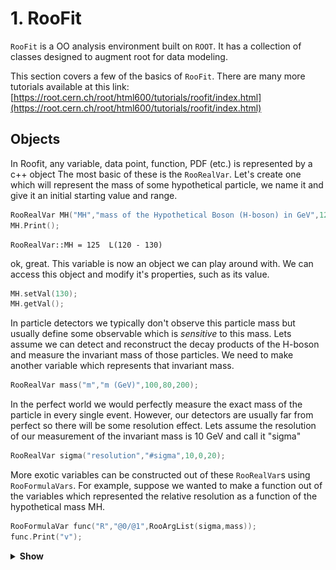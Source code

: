 # 1. RooFit
`RooFit` is a OO analysis environment built on `ROOT`. It has a collection of classes designed to augment root for data modeling.

This section covers a few of the basics of `RooFit`. There are many more tutorials available at this link: [https://root.cern.ch/root/html600/tutorials/roofit/index.html](https://root.cern.ch/root/html600/tutorials/roofit/index.html)

## Objects
In Roofit, any variable, data point, function, PDF (etc.) is represented by a c++ object
The most basic of these is the `RooRealVar`. Let's create one which will represent the mass of some hypothetical particle, we name it and give it an initial starting value and range.

```c++
RooRealVar MH("MH","mass of the Hypothetical Boson (H-boson) in GeV",125,120,130);
MH.Print();
```
```shell
RooRealVar::MH = 125  L(120 - 130)
```

ok, great. This variable is now an object we can play around with. We can access this object and modify it's properties, such as its value. 

```c++
MH.setVal(130);
MH.getVal();
```

In particle detectors we typically don't observe this particle mass but usually define some observable which is *sensitive* to this mass. Lets assume we can detect and reconstruct the decay products of the H-boson and measure the invariant mass of those particles. We need to make another variable which represents that invariant mass.

```c++
RooRealVar mass("m","m (GeV)",100,80,200);
```

In the perfect world we would perfectly measure the exact mass of the particle in every single event. However, our detectors are usually far from perfect so there will be some resolution effect. Lets assume the resolution of our measurement of the invariant mass is 10 GeV and call it "sigma"

```c++
RooRealVar sigma("resolution","#sigma",10,0,20);
```

More exotic variables can be constructed out of these `RooRealVar`s using `RooFormulaVars`. For example, suppose we wanted to make a function out of the variables which represented the relative resolution as a function of the hypothetical mass MH. 

```c++
RooFormulaVar func("R","@0/@1",RooArgList(sigma,mass));
func.Print("v");
```

<details>
<summary><b>Show</b></summary>
```shell
--- RooAbsArg ---
  Value State: DIRTY
  Shape State: DIRTY
  Attributes: 
  Address: 0x10e878068
  Clients: 
  Servers: 
    (0x10dcd47b0,V-) RooRealVar::resolution "#sigma"
    (0x10dcd4278,V-) RooRealVar::m "m (GeV)"
  Proxies: 
    actualVars -> 
      1)  resolution
      2)           m
--- RooAbsReal ---

  Plot label is "R"
    --- RooFormula ---
    Formula: "@0/@1"
    (resolution,m)
```
</details>


Notice how there is a list of the variables we passed (the servers or "actual vars"). We can now plot the function. RooFit has a special plotting object `RooPlot` which keeps track of the objects (and their normalisations) which we want to draw. Since RooFit doesn't know the difference between which objects are/aren't dependant, we need to tell it. 

Right now, we have the relative resolution as $R(m,\sigma)$, whereas we want to plot 
$R(m,\sigma(m))$!

```c++
TCanvas *can = new TCanvas();

//make the x-axis the "mass"
RooPlot *plot = mass.frame(); 
func.plotOn(plot);

plot->Draw();
can->Draw();
```
![](images/expo.png)

The main objects we are interested in using from RooFit are *probability denisty functions* or (PDFs). We can construct the PDF,

$$
f(m|M_{H},\sigma)
$$

as a simple Gaussian shape for example or a `RooGaussian` in RooFit language (think McDonald's logic, everything is a `RooSomethingOrOther`)

```c++
RooGaussian gauss("gauss","f(m|M_{H},#sigma)",mass,MH,sigma);
gauss.Print("V");
```

<details>
<summary><b>Show</b></summary>
```shell
--- RooAbsArg ---
  Value State: DIRTY
  Shape State: DIRTY
  Attributes: 
  Address: 0x10ecf4188
  Clients: 
  Servers: 
    (0x10dcd4278,V-) RooRealVar::m "m (GeV)"
    (0x10a08a9d8,V-) RooRealVar::MH "mass of the Hypothetical Boson (H-boson) in GeV"
    (0x10dcd47b0,V-) RooRealVar::resolution "#sigma"
  Proxies: 
    x -> m
    mean -> MH
    sigma -> resolution
--- RooAbsReal ---

  Plot label is "gauss"
--- RooAbsPdf ---
Cached value = 0
```
</details>

Notice how the gaussian PDF, like the `RooFormulaVar` depends on our `RooRealVar` objects, these are its servers.  Its evaluation will depend on their values. 

The main difference between PDFs and Functions in RooFit is that PDFs are *automatically normalised to unitiy*, hence they represent a probability density, you don't need to normalise yourself. Lets plot it for the different values of $m$.

```c++
plot = mass.frame();
    
gauss.plotOn(plot);

MH.setVal(120);
gauss.plotOn(plot,RooFit::LineColor(kBlue));

MH.setVal(125);
gauss.plotOn(plot,RooFit::LineColor(kRed));

MH.setVal(135);
gauss.plotOn(plot,RooFit::LineColor(kGreen));

plot->Draw();

can->Update();
can->Draw();
```

![](images/gaus.png)

Note that as we change the value of `MH`, the PDF gets updated at the same time.

PDFs can be used to generate Monte Carlo data. One of the benefits of RooFit is that to do so only uses a single line of code! As before, we have to tell `RooFit` which variables to generate in (e.g which are the observables for an experiment). In this case, each of our events will be a single value of "mass" $m$. The arguments for the function are the set of observables, follwed by the number of events,

```c++
RooDataSet *data = (RooDataSet*) gauss.generate(RooArgSet(mass),500); 
```

Now we can plot the data as with other RooFit objects.

```c++
plot = mass.frame();

data->plotOn(plot);
gauss.plotOn(plot);
gauss.paramOn(plot);

plot->Draw();
can->Update();
can->Draw();
```

![](images/gausdata.png)

Of course we're not in the business of generating MC events, but collecting *real data!*. Next we will look at using real data in `RooFit`.

## Datasets

A dataset is essentially just a collection of points in N-dimensional (N-observables) space. There are two basic implementations in RooFit, 

1) an "unbinned" dataset - `RooDataSet`

2) a "binned" dataset - `RooDataHist`

both of these use the same basic structure as below

![](images/datastructure.png)

Lets create an empty dataset where the only observable, the mass. Points can be added to the dataset one by one ...

```c++
RooDataSet mydata("dummy","My dummy dataset",RooArgSet(mass)); 
// We've made a dataset with one observable (mass)

mass.setVal(123.4);
mydata.add(RooArgSet(mass));
mass.setVal(145.2);
mydata.add(RooArgSet(mass));
mass.setVal(170.8);
mydata.add(RooArgSet(mass));

mydata.Print();
```

```shell
RooDataSet::dummy[m] = 3 entries
```

There are also other ways to manipulate datasets in this way as shown in the diagram below 

![](images/datasets_manip.png)


Luckily there are also Constructors for a `RooDataSet` from a `TTree` and for a `RooDataHist` from a `TH1` so its simple to convert from your usual ROOT objects.

Let's take an example dataset put together already.

```c++
TFile *file = TFile::Open("tutorial.root");
file->ls();
```
<details>
<summary><b>Show file contents</b></summary>
```shell
TFile**		tutorial.root
 TFile*		tutorial.root
  KEY: RooWorkspace	workspace;1	Tutorial Workspace
  KEY: TProcessID	ProcessID0;1	48737500-e7e5-11e6-be6f-0d0011acbeef
```
</details>


Inside the file, there is something called a `RooWorkspace`. This is just the RooFit way of keeping a persistent link between the objects for a model. It is a very useful way to share data and PDFs/functions etc among CMS collaborators.

Let's take a look at it. It contains a `RooDataSet` and one variable. This time we called our variable (or observable) `CMS_hgg_mass`, let's assume now that this is the invariant mass of photon pairs where we assume our H-boson decays to photons.  

```c++
RooWorkspace *wspace = (RooWorkspace*) file->Get("workspace");
wspace->Print("v");
```

<details>
<summary><b>Show</b></summary>
```shell
RooWorkspace(workspace) Tutorial Workspace contents

variables
---------
(CMS_hgg_mass)

datasets
--------
RooDataSet::dataset(CMS_hgg_mass)
```
</details>

Let's have a look at the data. The `RooWorkspace` has several accessor functions, we will use the `RooWorkspace::data` one. 
There are also `RooWorkspace::var`, `RooWorkspace::function` and `RooWorkspace::pdf` with (hopefully) obvious purposes.

```c++
RooDataSet *hgg_data = (RooDataSereat*) wspace->data("dataset");
RooRealVar *hgg_mass = (RooRealVar*) wspace->var("CMS_hgg_mass");

plot = hgg_mass->frame();

hgg_data->plotOn(plot,RooFit::Binning(160)); 
// Here we've picked a certain number of bins just for plotting purposes 

plot->Draw();
can->Update();
can->Draw();
```
[](images/realdata.png)

# 2. Likelihoods and Fitting to data 

The data we have in our file doesn't look like a Gaussian distribution. Instead, we could probably use something like an exponential to describe it. 

There is an exponential PDF already in `RooFit` (yep you guessed it) `RooExponential`. For a pdf, we only need one parameter which is the exponential slope $\alpha$ so our pdf is,  

$$ f(m|\alpha) = \dfrac{1}{N} e^{-\alpha m}$$


Where of course, $N = \int_{110}^{150} e^{-\alpha m} dm$ is the normalisation constant.

You can fund a bunch of available RooFit functions here: [https://root.cern.ch/root/html/ROOFIT_ROOFIT_Index.html](https://root.cern.ch/root/html/ROOFIT_ROOFIT_Index.html)

There is also support for a generic pdf in the form of a `RooGenericPdf`, check this link: [https://root.cern.ch/doc/v608/classRooGenericPdf.html](https://root.cern.ch/doc/v608/classRooGenericPdf.html)

Let's create an exponential PDF for our background, 

```c++
RooRealVar alpha("alpha","#alpha",-0.05,-0.2,0.01);
RooExponential expo("exp","exponential function",*hgg_mass,alpha);
```

We can use RooFit to tell us to estimate the value of $\alpha$ using this dataset. You will learn more about parameter estimation but for now we will just assume you know about maximising likelihoods. This *maximum likelihood estimator* is common in HEP and is known to give unbiased estimates for things like distribution means etc. 

This also introduces the other main use of PDFs in RooFit. They can be used to construct *likelihoods* easily.

The likelihood $\mathcal{L}$ is defined for a particluar dataset (and model) as being proportional to the probability to observe the data assuming some pdf. For our data, the probability to observe an event with a value in an interval bounded by a and b is given by,

$$ P\left(m~\epsilon~[a,b] \right) = \int_{a}^{b} f(m|\alpha)dm  $$


As that interval shrinks we can say this probability just becomes equal to $f(m|\alpha)dm$.

The probability to observe the dataset we have is given by the product of such probabilities for each of our data points, so that 

$$\mathcal{L}(\alpha) \propto \prod_{i} f(m_{i}|\alpha)$$

Note that for a specific dataset, the $dm$ factors which should be there are constnant. They can therefore be absorbed into the constant of proportionality!

The maximum likelihood esitmator for $\alpha$, usually written as $\hat{\alpha}$, is found by maximising $\mathcal{L}(\alpha)$.

Note that this won't depend on the value of the constant of proportionality so we can ignore it. This is true in most scenarios because usually only the *ratio* of likelihoods is needed, in which the constant factors out. 

Obviously this multiplication of exponentials can lead to very large (or very small) numbers which can lead to numerical instabilities. To avoid this, we can take logs of the likelihood. Its also common to multiply this by -1 and minimize the resulting **N**egative **L**og **L**ikelihood : $\mathrm{-Log}\mathcal{L}(\alpha)$.

`RooFit` can construct the **NLL** for us.

```c++
RooNLLVar *nll = (RooNLLVar*) expo.createNLL(*hgg_data);
nll->Print("v");
```

<details>
<summary><b>Show</b></summary>
```shell
--- RooAbsArg ---
  Value State: DIRTY
  Shape State: DIRTY
  Attributes:
  Address: 0x7fdddbe46200
  Clients:
  Servers:
    (0x11eab5638,V-) RooRealVar::alpha "#alpha"
  Proxies:
    paramSet ->
      1)  alpha
--- RooAbsReal ---

  Plot label is "nll_exp_dataset"
```
</details>

Notice that the NLL object knows which RooRealVar is the parameter because it doesn't find that one in the dataset. This is how RooFit distiguishes between *observables* and *parameters*.

RooFit has an interface to Minuit via the `RooMinimizer` class which takes the NLL as an argument. To minimize, we just call the `RooMinimizer::minimize()` function. **`Minuit2`** is the program and **`migrad`** is the minimization routine which uses gradient descent.

```c++
RooMinimizer minim(*nll);
minim.minimize("Minuit2","migrad");  
```
<details>
<summary><b>Show</b></summary>
```shell
 **********
 **    1 **SET PRINT           1
 **********
 **********
 **    2 **SET NOGRAD
 **********
 PARAMETER DEFINITIONS:
    NO.   NAME         VALUE      STEP SIZE      LIMITS
     1 alpha       -5.00000e-02  2.10000e-02   -2.00000e-01  1.00000e-02
 **********
 **    3 **SET ERR         0.5
 **********
 **********
 **    4 **SET PRINT           1
 **********
 **********
 **    5 **SET STR           1
 **********
 NOW USING STRATEGY  1: TRY TO BALANCE SPEED AGAINST RELIABILITY
 **********
 **    6 **MIGRAD         500           1
 **********
 FIRST CALL TO USER FUNCTION AT NEW START POINT, WITH IFLAG=4.
 START MIGRAD MINIMIZATION.  STRATEGY  1.  CONVERGENCE WHEN EDM .LT. 1.00e-03
 FCN=3589.52 FROM MIGRAD    STATUS=INITIATE        4 CALLS           5 TOTAL
                     EDM= unknown      STRATEGY= 1      NO ERROR MATRIX
  EXT PARAMETER               CURRENT GUESS       STEP         FIRST
  NO.   NAME      VALUE            ERROR          SIZE      DERIVATIVE
   1  alpha       -5.00000e-02   2.10000e-02   2.24553e-01  -9.91191e+01
                               ERR DEF= 0.5
 MIGRAD MINIMIZATION HAS CONVERGED.
 MIGRAD WILL VERIFY CONVERGENCE AND ERROR MATRIX.
 COVARIANCE MATRIX CALCULATED SUCCESSFULLY
 FCN=3584.68 FROM MIGRAD    STATUS=CONVERGED      18 CALLS          19 TOTAL
                     EDM=1.4449e-08    STRATEGY= 1      ERROR MATRIX ACCURATE
  EXT PARAMETER                                   STEP         FIRST
  NO.   NAME      VALUE            ERROR          SIZE      DERIVATIVE
   1  alpha       -4.08262e-02   2.91959e-03   1.33905e-03  -3.70254e-03
                               ERR DEF= 0.5
 EXTERNAL ERROR MATRIX.    NDIM=  25    NPAR=  1    ERR DEF=0.5
  8.527e-06
```
</details>

`RooFit` has found the best fit value of alpha for this dataset. It also estimates an uncertainty on alpha using the Hessian matrix from the fit.

```c++
alpha.Print("v");
```
```shell
--- RooAbsArg ---
  Value State: clean
  Shape State: clean
  Attributes:
  Address: 0x11eab5638
  Clients:
    (0x11eab5978,V-) RooExponential::exp "exponential function"
    (0x7fdddbe46200,V-) RooNLLVar::nll_exp_dataset "-log(likelihood)"
    (0x7fdddbe95600,V-) RooExponential::exp "exponential function"
    (0x7fdddbe5a400,V-) RooRealIntegral::exp_Int[CMS_hgg_mass] "Integral of exponential function"
  Servers:
  Proxies:
--- RooAbsReal ---

  Plot label is "alpha"
--- RooAbsRealLValue ---
  Fit range is [ -0.2 , 0.01 ]
--- RooRealVar ---
  Error = 0.00291959
```

Lets plot the resulting exponential on the data. Notice that the value of $\hat{\alpha}$ is used for the exponential. 

```c++
expo.plotOn(plot);
expo.paramOn(plot);
plot->Draw();
can->Update();
can->Draw();
```

![](images/expofit.png)

It looks like there could be a small region near 125 GeV for which our fit doesn't quite go through the points. Maybe our hypothetical H-boson isn't so hypothetical after all!

Let's see what happens if we include some resonant signal into the fit. We can take our Gaussian function again and use that as a signal model. A reasonable value for the resolution of a resonant signal with a mass around 125 GeV decaying to a pair of photons is around a GeV.

```c++
sigma.setVal(1.);
sigma.setConstant();

MH.setVal(125);
MH.setConstant();

RooGaussian hgg_signal("signal","Gaussian PDF",*hgg_mass,MH,sigma);
```

By setting these parameters constant, RooFit knows (either when creating the NLL by hand or when using `fitTo`) that there is not need to fit for these parameters. 

We need to add this to our exponential model and fit a "Sigmal+Background model" by creating a `RooAddPdf`. In RooFit there are two ways to add PDFs, recursively where the fraction of yields for the signal and background is a parameter or absolutely where each PDF has its own normalisation. We're going to use the second one.

```c++
RooRealVar norm_s("norm_s","N_{s}",10,100);
RooRealVar norm_b("norm_b","N_{b}",0,1000);

const RooArgList components(hgg_signal,expo);
const RooArgList coeffs(norm_s,norm_b);

RooAddPdf model("model","f_{s+b}",components,coeffs);
model.Print("v");
```

<details>
<summary><b>Show</b></summary>
```shell
--- RooAbsArg ---
  Value State: DIRTY
  Shape State: DIRTY
  Attributes: 
  Address: 0x11ed5d7a8
  Clients: 
  Servers: 
    (0x11ed5a0f0,V-) RooGaussian::signal "Gaussian PDF"
    (0x11ed5d058,V-) RooRealVar::norm_s "N_{s}"
    (0x11eab5978,V-) RooExponential::exp "exponential function"
    (0x11ed5d398,V-) RooRealVar::norm_b "N_{b}"
  Proxies: 
    !refCoefNorm -> 
    !pdfs -> 
      1)  signal
      2)     exp
    !coefficients -> 
      1)  norm_s
      2)  norm_b
--- RooAbsReal ---

  Plot label is "model"
--- RooAbsPdf ---
Cached value = 0
```
</details>

Ok now lets fit the model. Note this time we add the option `Extended()` which tells RooFit that we care about the overall number of observed events in the data $n$ too. It will add an additional Poisson term in the likelihood to account for this so our likelihood this time looks like,

$$L_{s+b}(N_{s},N_{b},\alpha) = \dfrac{ N_{s}+N_{b}^{n} e^{N_{s}+N_{b}} }{n!} \cdot \prod_{i}^{n} \left[ c f_{s}(m_{i}|M_{H},\sigma)+ (1-c)f_{b}(m_{i}|\alpha)  \right] $$


where $c = \dfrac{ N_{s} }{ N_{s} + N_{b} }$,   $f_{s}(m|M_{H},\sigma)$ is the Gaussian signal pdf and $f_{b}(m|\alpha)$ is the exponential pdf. Remember that $M_{H}$ and $\sigma$ are fixed so that they are no longer parameters of the likelihood.

There is a simpler interface for maximum likelihood fits which is the `RooAbsPdf::fitTo` method. With this simple method, RooFit will construct the negative log-likelihood function, from the pdf, and minimize all of the free parameters in one step.

```c++
model.fitTo(*hgg_data,RooFit::Extended());

model.plotOn(plot,RooFit::Components("exp"),RooFit::LineColor(kGreen));
model.plotOn(plot,RooFit::LineColor(kRed));
model.paramOn(plot);

can->Clear();
plot->Draw();
can->Update();
can->Draw();
```

![](images/fit.png)

What about if we also fit for the mass ($M_{H}$)? we can easily do this by removing the constant setting on MH.

```c++
MH.setConstant(false);
model.fitTo(*hgg_data,RooFit::Extended());
```

<details>
<summary><b>Show</b></summary>
```shell
[#1] INFO:Minization -- RooMinimizer::optimizeConst: activating const optimization
[#1] INFO:Minization --  The following expressions will be evaluated in cache-and-track mode: (signal,exp)
 **********
 **    1 **SET PRINT           1
 **********
 **********
 **    2 **SET NOGRAD
 **********
 PARAMETER DEFINITIONS:
    NO.   NAME         VALUE      STEP SIZE      LIMITS
     1 MH           1.25000e+02  1.00000e+00    1.20000e+02  1.30000e+02
     2 alpha       -4.08793e-02  2.96856e-03   -2.00000e-01  1.00000e-02
     3 norm_b       9.67647e+02  3.25747e+01    0.00000e+00  1.00000e+03
 MINUIT WARNING IN PARAMETR
 ============== VARIABLE3 BROUGHT BACK INSIDE LIMITS.
     4 norm_s       3.22534e+01  1.16433e+01    1.00000e+01  1.00000e+02
 **********
 **    3 **SET ERR         0.5
 **********
 **********
 **    4 **SET PRINT           1
 **********
 **********
 **    5 **SET STR           1
 **********
 NOW USING STRATEGY  1: TRY TO BALANCE SPEED AGAINST RELIABILITY
 **********
 **    6 **MIGRAD        2000           1
 **********
 FIRST CALL TO USER FUNCTION AT NEW START POINT, WITH IFLAG=4.
 START MIGRAD MINIMIZATION.  STRATEGY  1.  CONVERGENCE WHEN EDM .LT. 1.00e-03
 FCN=-2327.53 FROM MIGRAD    STATUS=INITIATE       10 CALLS          11 TOTAL
                     EDM= unknown      STRATEGY= 1      NO ERROR MATRIX       
  EXT PARAMETER               CURRENT GUESS       STEP         FIRST   
  NO.   NAME      VALUE            ERROR          SIZE      DERIVATIVE 
   1  MH           1.25000e+02   1.00000e+00   2.01358e-01   1.12769e+01
   2  alpha       -4.08793e-02   2.96856e-03   3.30048e-02  -1.22651e-01
   3  norm_b       9.67647e+02   3.25747e+01   2.56674e-01  -1.96463e-02
   4  norm_s       3.22534e+01   1.16433e+01   3.10258e-01  -8.97036e-04
                               ERR DEF= 0.5
 MIGRAD MINIMIZATION HAS CONVERGED.
 MIGRAD WILL VERIFY CONVERGENCE AND ERROR MATRIX.
 COVARIANCE MATRIX CALCULATED SUCCESSFULLY
 FCN=-2327.96 FROM MIGRAD    STATUS=CONVERGED      65 CALLS          66 TOTAL
                     EDM=1.19174e-05    STRATEGY= 1      ERROR MATRIX ACCURATE 
  EXT PARAMETER                                   STEP         FIRST   
  NO.   NAME      VALUE            ERROR          SIZE      DERIVATIVE 
   1  MH           1.24628e+02   3.98153e-01   2.66539e-03   2.46327e-02
   2  alpha       -4.07708e-02   2.97195e-03   1.10093e-03   8.33780e-02
   3  norm_b       9.66105e+02   3.25772e+01   5.96627e-03   1.83523e-03
   4  norm_s       3.39026e+01   1.17380e+01   9.60816e-03  -2.32681e-03
                               ERR DEF= 0.5
 EXTERNAL ERROR MATRIX.    NDIM=  25    NPAR=  4    ERR DEF=0.5
  1.589e-01 -3.890e-05  1.462e-01 -1.477e-01 
 -3.890e-05  8.836e-06 -2.020e-04  2.038e-04 
  1.462e-01 -2.020e-04  1.073e+03 -1.072e+02 
 -1.477e-01  2.038e-04 -1.072e+02  1.420e+02 
 PARAMETER  CORRELATION COEFFICIENTS  
       NO.  GLOBAL      1      2      3      4
        1  0.04518   1.000 -0.033  0.011 -0.031
        2  0.03317  -0.033  1.000 -0.002  0.006
        3  0.27465   0.011 -0.002  1.000 -0.275
        4  0.27610  -0.031  0.006 -0.275  1.000
 **********
 **    7 **SET ERR         0.5
 **********
 **********
 **    8 **SET PRINT           1
 **********
 **********
 **    9 **HESSE        2000
 **********
 COVARIANCE MATRIX CALCULATED SUCCESSFULLY
 FCN=-2327.96 FROM HESSE     STATUS=OK             23 CALLS          89 TOTAL
                     EDM=1.19078e-05    STRATEGY= 1      ERROR MATRIX ACCURATE 
  EXT PARAMETER                                INTERNAL      INTERNAL  
  NO.   NAME      VALUE            ERROR       STEP SIZE       VALUE   
   1  MH           1.24628e+02   3.98106e-01   5.33077e-04  -7.45154e-02
   2  alpha       -4.07708e-02   2.97195e-03   2.20186e-04   5.42722e-01
   3  norm_b       9.66105e+02   3.26003e+01   2.38651e-04   1.20047e+00
   4  norm_s       3.39026e+01   1.17445e+01   3.84326e-04  -4.87967e-01
                               ERR DEF= 0.5
 EXTERNAL ERROR MATRIX.    NDIM=  25    NPAR=  4    ERR DEF=0.5
  1.588e-01 -3.888e-05  1.304e-01 -1.304e-01 
 -3.888e-05  8.836e-06 -1.954e-04  1.954e-04 
  1.304e-01 -1.954e-04  1.074e+03 -1.082e+02 
 -1.304e-01  1.954e-04 -1.082e+02  1.421e+02 
 PARAMETER  CORRELATION COEFFICIENTS  
       NO.  GLOBAL      1      2      3      4
        1  0.04274   1.000 -0.033  0.010 -0.027
        2  0.03314  -0.033  1.000 -0.002  0.006
        3  0.27694   0.010 -0.002  1.000 -0.277
        4  0.27806  -0.027  0.006 -0.277  1.000
[#1] INFO:Minization -- RooMinimizer::optimizeConst: deactivating const optimization
```
</details>

Notice the result for the fitted MH is not 125 and is included in the list of fitted parameters. 
We can get more information about the fit, via the `RooFitResult`, using the option `Save()`. 

```c++
RooFitResult *fit_res = (RooFitResult*) model.fitTo(*hgg_data,RooFit::Extended(),RooFit::Save());
```

For example, we can get the Correlation Matrix from the fit result... Note that the order of the parameters are the same as listed in the "Floating Parameter" list above

```c++
TMatrixDSym cormat = fit_res->correlationMatrix();
cormat.Print();
```
```shell
4x4 matrix is as follows

     |      0    |      1    |      2    |      3    |
---------------------------------------------------------
   0 |          1    -0.03282    0.009538    -0.02623 
   1 |   -0.03282           1   -0.001978    0.005439 
   2 |   0.009538   -0.001978           1     -0.2769 
   3 |   -0.02623    0.005439     -0.2769           1 
```

A nice feature of `RooFit` is that once we have a PDF, data and results like this, we can import this new model into our `RooWorkspace` and show off our new discovery to our LHC friends (if we weren't already too late!). We can also save the "state" of our parameters for later, by creating a snapshot of the current values. 

```c++
wspace->import(model);  
RooArgSet *params = model.getParameters(*hgg_data);
wspace->saveSnapshot("nominal_values",*params);

wspace->Print("V");
```
<details>
<summary><b>Show output</b></summary>
```bash 
RooWorkspace(workspace) Tutorial Workspace contents

variables
---------
(CMS_hgg_mass,MH,alpha,norm_b,norm_s,resolution)

p.d.f.s
-------
RooExponential::exp[ x=CMS_hgg_mass c=alpha ] = 0.00248636
RooAddPdf::model[ norm_s * signal + norm_b * exp ] = 0.00240205
RooGaussian::signal[ x=CMS_hgg_mass mean=MH sigma=resolution ] = 5.34013e-110

datasets
--------
RooDataSet::dataset(CMS_hgg_mass)

parameter snapshots
-------------------
nominal_values = (MH=124.627 +/- 0.398094,resolution=1[C],norm_s=33.9097 +/- 11.7445,alpha=-0.040779 +/- 0.00297195,norm_b=966.109 +/- 32.6025)
```
 </details>

This is exactly what needs to be done when you want to use shape based datacards in combine with parametric models.
